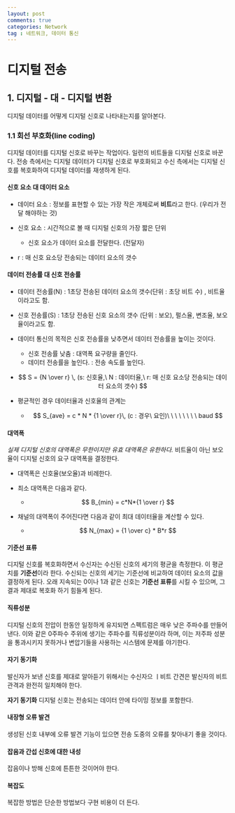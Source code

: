 ```yaml
---
layout: post
comments: true
categories: Network
tag : 네트워크, 데이터 통신
---
```


# 디지털 전송

 

## 1. 디지털 - 대 - 디지털 변환

디지털 데이터를 어떻게 디지털 신호로 나타내는지를 알아본다. 



### 1.1 회선 부호화(line coding)

디지털 데이터를 디지털 신호로 바꾸는 작업이다. 일련의 비트들을 디지털 신호로 바꾼다. 전송 측에서는 디지털 데이터가 디지털 신호로 부호화되고 수신 측에서는 디지털 신호를 복호화하여 디지털 데이터를 재생하게 된다.



#### 신호 요소 대 데이터 요소

- 데이터 요소 : 정보를 표현할 수 있는 가장 작은 개체로써 **비트**라고 한다. (우리가 전달 해야하는 것)

- 신호 요소 : 시간적으로 볼 때 디지털 신호의 가장 짧은 단위
  - 신호 요소가 데이터 요소를 전달한다. (전달자)
- r : 매 신호 요소당 전송되는 데이터 요소의 갯수



#### 데이터 전송률 대 신호 전송률

- 데이터 전송률(N) : 1초당 전송된 데이터 요소의 갯수(단위 : 초당 비트 수) , 비트율이라고도 함. 

- 신호 전송률(S) : 1초당 전송된 신호 요소의  갯수 (단위 : 보오), 펄스율, 변조율, 보오율이라고도 함.

- 데이터 통신의 목적은 신호 전송률을 낮추면서 데이터 전송률을 높이는 것이다.

  - 신호 전송률 낮춤 : 대역폭 요구량을 줄인다.
  - 데이터 전송률을 높인다. : 전송 속도를 높인다.

- $$
  S = {N \over r}
  \, (s: 신호율,\ N : 데이터율,\ r: 매 신호 요소당 전송되는 데이터 요소의 갯수)
  $$

- 평균적인 경우 데이터율과 신호율의 관계는

  - $$
    S_{ave} = c * N * {1 \over r}\, (c : 경우\ 요인)\ \ \ \ \ \ \ \ baud
    $$

#### 대역폭

*실제 디지털 신호의 대역폭은 무한이지만 유효 대역폭은 유한하다.* 비트율이 아닌 보오율이 디지털 신호의 요구 대역폭을 결정한다. 

- 대역폭은 신호율(보오율)과 비례한다.

- 최소 대역폭은 다음과 같다.

  - $$
    B_{min} = c*N*{1 \over r}
    $$

- 채널의 대역폭이 주어진다면 다음과 같이 최대 데이터율을 계산할 수 있다.

  - $$
    N_{max} = {1 \over c} * B*r
    $$

#### 기준선 표류

디지털 신호를 복호화하면서 수신자는 수신된 신호의 세기의 평균을 측정한다. 이 평균치를 **기준선**이라 한다. 수신되는 신호의 세기는 기준선에 비교하여 데이터 요소의 값을 결정하게 된다. 오래 지속되는 0이나 1과 같은 신호는 **기준선 표류**를 시킬 수 있으며, 그 결과 제대로 복호화 하기 힘들게 된다.

#### 직류성분

디지털 신호의 전압이 한동안 일정하게 유지되면 스펙트럼은 매우 낮은 주파수를 만들어낸다. 이와 같은 0주파수 주위에 생기는 주파수를 직류성분이라 하며, 이는 저주파 성분을 통과시키지 못하거나 변압기들을 사용하는 시스템에 문제를 야기한다.

#### 자기 동기화

발신자가 보낸 신호를 제대로 알아듣기 위해서는 수신자으 ㅣ비트 간견은 발신자의 비트 관격과 완전히 일치해야 한다.

**자기 동기화** 디지털 신호는 전송되는 데이터 안에 타이밍 정보를 포함한다.

#### 내장형 오류 발견

생성된 신호 내부에 오류 발견 기능이 있으면 전송 도중의 오류를 찾아내기 좋을 것이다.

#### 잡음과 간섭 신호에 대한 내성

잡음이나 방해 신호에 튼튼한 것이어야 한다.

#### 복잡도

복잡한 방법은 단순한 방법보다 구현 비용이 더 든다.